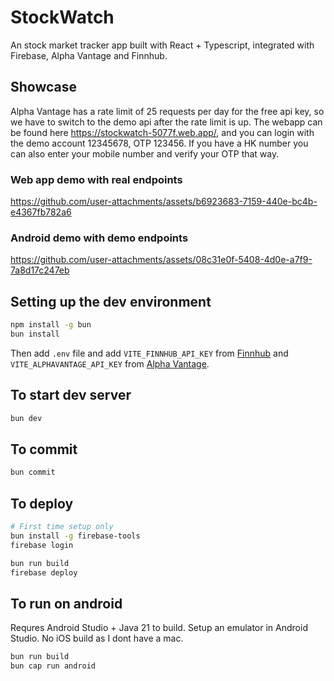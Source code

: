 # StockWatch

An stock market tracker app built with React + Typescript, integrated with Firebase, Alpha Vantage and Finnhub.

## Showcase
Alpha Vantage has a rate limit of 25 requests per day for the free api key, so we have to switch to the demo api after the rate limit is up.
The webapp can be found here https://stockwatch-5077f.web.app/, and you can login with the demo account 12345678, OTP 123456.
If you have a HK number you can also enter your mobile number and verify your OTP that way.

### Web app demo with real endpoints

https://github.com/user-attachments/assets/b6923683-7159-440e-bc4b-e4367fb782a6

### Android demo with demo endpoints

https://github.com/user-attachments/assets/08c31e0f-5408-4d0e-a7f9-7a8d17c247eb

## Setting up the dev environment

```sh
npm install -g bun
bun install
```
Then add `.env` file and add `VITE_FINNHUB_API_KEY` from [Finnhub](https://finnhub.io/) 
and `VITE_ALPHAVANTAGE_API_KEY` from [Alpha Vantage](https://www.alphavantage.co/).

## To start dev server

```sh
bun dev
```

## To commit

```sh
bun commit
```

## To deploy

```sh
# First time setup only
bun install -g firebase-tools
firebase login

bun run build
firebase deploy
```

## To run on android
Requres Android Studio + Java 21 to build. Setup an emulator in Android Studio.
No iOS build as I dont have a mac.

```sh
bun run build
bun cap run android
```
